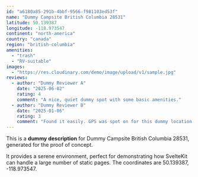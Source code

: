 ```yaml
---
id: "a6180a85-291b-4bbf-9566-f981103ed53f"
name: "Dummy Campsite British Columbia 28531"
latitude: 50.139387
longitude: -118.973547
continent: "north-america"
country: "canada"
region: "british-columbia"
amenities:
  - "trash"
  - "RV-suitable"
images:
  - "https://res.cloudinary.com/demo/image/upload/v1/sample.jpg"
reviews:
  - author: "Dummy Reviewer A"
    date: "2025-06-02"
    rating: 4
    comment: "A nice, quiet dummy spot with some basic amenities."
  - author: "Dummy Reviewer B"
    date: "2025-01-06"
    rating: 3
    comment: "Found it easily. GPS was spot on for this dummy location."
---
```


This is a **dummy description** for Dummy Campsite British Columbia 28531, generated for the proof of concept.

It provides a serene environment, perfect for demonstrating how SvelteKit can handle a large number of static pages. The coordinates are 50.139387, -118.973547.
